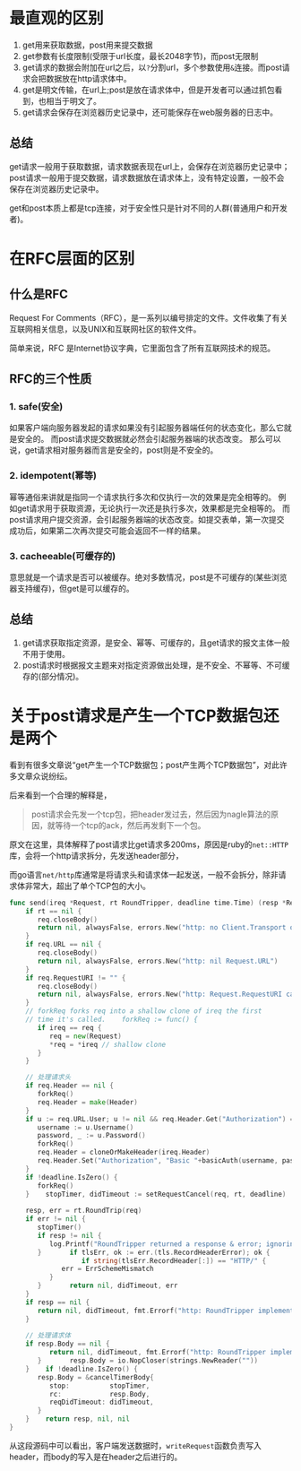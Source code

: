 # 最直观的区别

1. get用来获取数据，post用来提交数据
2. get参数有长度限制(受限于url长度，最长2048字节)，而post无限制
3. get请求的数据会附加在url之后，以`?`分割url，多个参数使用`&`连接。而post请求会把数据放在http请求体中。
4. get是明文传输，在url上;post是放在请求体中，但是开发者可以通过抓包看到，也相当于明文了。
5. get请求会保存在浏览器历史记录中，还可能保存在web服务器的日志中。

## 总结

get请求一般用于获取数据，请求数据表现在url上，会保存在浏览器历史记录中；
post请求一般用于提交数据，请求数据放在请求体上，没有特定设置，一般不会保存在浏览器历史记录中。

get和post本质上都是tcp连接，对于安全性只是针对不同的人群(普通用户和开发者)。


# 在RFC层面的区别

## 什么是RFC

Request For Comments（RFC），是一系列以编号排定的文件。文件收集了有关互联网相关信息，以及UNIX和互联网社区的软件文件。

简单来说，RFC 是Internet协议字典，它里面包含了所有互联网技术的规范。

## RFC的三个性质

### 1. safe(安全)

如果客户端向服务器发起的请求如果没有引起服务器端任何的状态变化，那么它就是安全的。
而post请求提交数据就必然会引起服务器端的状态改变。
那么可以说，get请求相对服务器而言是安全的，post则是不安全的。

### 2. idempotent(幂等)

幂等通俗来讲就是指同一个请求执行多次和仅执行一次的效果是完全相等的。
例如get请求用于获取资源，无论执行一次还是执行多次，效果都是完全相等的。
而post请求用户提交资源，会引起服务器端的状态改变。如提交表单，第一次提交成功后，如果第二次再次提交可能会返回不一样的结果。

### 3. cacheeable(可缓存的)

意思就是一个请求是否可以被缓存。绝对多数情况，post是不可缓存的(某些浏览器支持缓存)，但get是可以缓存的。

## 总结

1. get请求获取指定资源，是安全、幂等、可缓存的，且get请求的报文主体一般不用于使用。
2. post请求时根据报文主题来对指定资源做出处理，是不安全、不幂等、不可缓存的(部分情况)。

# 关于post请求是产生一个TCP数据包还是两个 

看到有很多文章说“get产生一个TCP数据包；post产生两个TCP数据包”，对此许多文章众说纷纭。

后来看到一个合理的解释是，
> post请求会先发一个tcp包，把header发过去，然后因为nagle算法的原因，就等待一个tcp的ack，然后再发剩下一个包。

原文在这里，具体解释了post请求比get请求多200ms，原因是ruby的`net::HTTP`库，会将一个http请求拆分，先发送header部分，

而go语言`net/http`库通常是将请求头和请求体一起发送，一般不会拆分，除非请求体非常大，超出了单个TCP包的大小。

```go
func send(ireq *Request, rt RoundTripper, deadline time.Time) (resp *Response, didTimeout func() bool, err error) {   
    if rt == nil {  
       req.closeBody()  
       return nil, alwaysFalse, errors.New("http: no Client.Transport or DefaultTransport")  
    }  
    if req.URL == nil {  
       req.closeBody()  
       return nil, alwaysFalse, errors.New("http: nil Request.URL")  
    }  
    if req.RequestURI != "" {  
       req.closeBody()  
       return nil, alwaysFalse, errors.New("http: Request.RequestURI can't be set in client requests")  
    }  
    // forkReq forks req into a shallow clone of ireq the first  
    // time it's called.    forkReq := func() {  
       if ireq == req {  
          req = new(Request)  
          *req = *ireq // shallow clone  
       }  
    }  

	// 处理请求头
	if req.Header == nil {  
       forkReq()  
       req.Header = make(Header)  
    }  
    if u := req.URL.User; u != nil && req.Header.Get("Authorization") == "" {  
       username := u.Username()  
       password, _ := u.Password()  
       forkReq()  
       req.Header = cloneOrMakeHeader(ireq.Header)  
       req.Header.Set("Authorization", "Basic "+basicAuth(username, password))  
    }  
    if !deadline.IsZero() {  
       forkReq()  
    }    stopTimer, didTimeout := setRequestCancel(req, rt, deadline)  
  
    resp, err = rt.RoundTrip(req)  
    if err != nil {  
       stopTimer()  
       if resp != nil {  
          log.Printf("RoundTripper returned a response & error; ignoring response")  
       }       if tlsErr, ok := err.(tls.RecordHeaderError); ok {  
                  if string(tlsErr.RecordHeader[:]) == "HTTP/" {  
             err = ErrSchemeMismatch  
          }  
       }       return nil, didTimeout, err  
    }  
    if resp == nil {  
       return nil, didTimeout, fmt.Errorf("http: RoundTripper implementation (%T) returned a nil *Response with a nil error", rt)  
    }    
    
    // 处理请求体
    if resp.Body == nil {    
          return nil, didTimeout, fmt.Errorf("http: RoundTripper implementation (%T) returned a *Response with content length %d but a nil Body", rt, resp.ContentLength)  
       }       resp.Body = io.NopCloser(strings.NewReader(""))  
    }    if !deadline.IsZero() {  
       resp.Body = &cancelTimerBody{  
          stop:          stopTimer,  
          rc:            resp.Body,  
          reqDidTimeout: didTimeout,  
       }  
    }    return resp, nil, nil  
}
```
从这段源码中可以看出，客户端发送数据时，`writeRequest`函数负责写入header，而body的写入是在header之后进行的。

